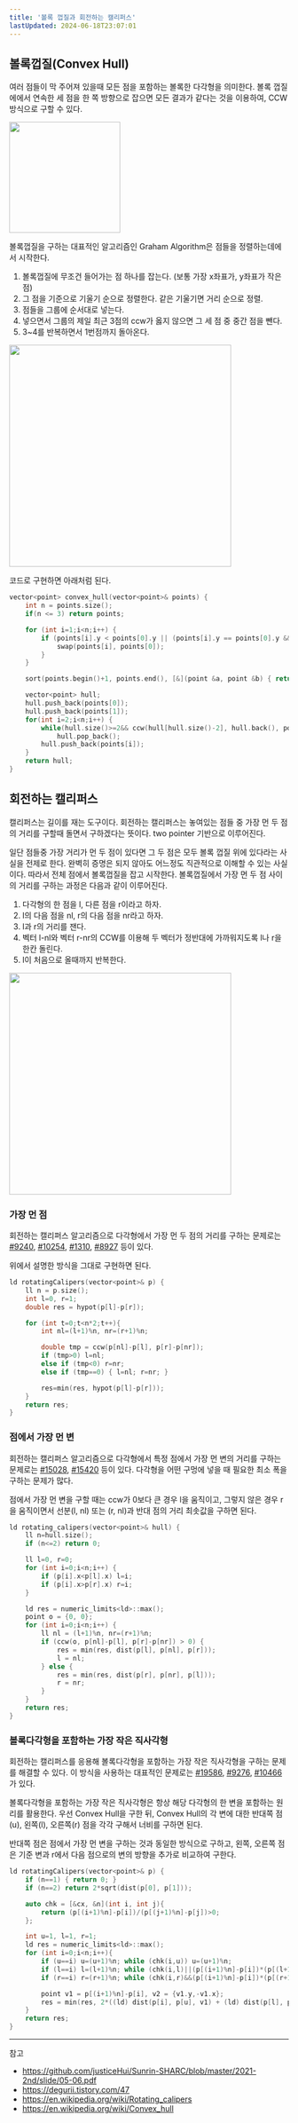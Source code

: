 ```yaml
---
title: '볼록 껍질과 회전하는 캘리퍼스'
lastUpdated: 2024-06-18T23:07:01
---
```

## 볼록껍질(Convex Hull)

여러 점들이 막 주어져 있을때 모든 점을 포함하는 볼록한 다각형을 의미한다. 볼록 껍질에에서 연속한 세 점을 한 쪽 방향으로 잡으면 모든 결과가 같다는 것을 이용하여, CCW 방식으로 구할 수 있다.

<img src="https://github.com/rlaisqls/TIL/assets/81006587/3a9e5c6d-ba41-4390-b401-6a37673bad23" style="height: 200px"/>

볼록껍질을 구하는 대표적인 알고리즘인 Graham Algorithm은 점들을 정렬하는데에서 시작한다.
1. 볼록껍질에 무조건 들어가는 점 하나를 잡는다. (보통 가장 x좌표가, y좌표가 작은 점)
2. 그 점을 기준으로 기울기 순으로 정렬한다. 같은 기울기면 거리 순으로 정렬.
3. 점들을 그룹에 순서대로 넣는다. 
4. 넣으면서 그룹의 제일 최근 3점의 ccw가 옳지 않으면 그 세 점 중 중간 점을 뺀다.
5. 3~4를 반복하면서 1번점까지 돌아온다.
   
<img src="https://github.com/rlaisqls/TIL/assets/81006587/910c6654-de1e-43cf-b140-c851d70e31e1" style="height: 400px"/>

코드로 구현하면 아래처럼 된다.

```c
vector<point> convex_hull(vector<point>& points) {
    int n = points.size();
    if(n <= 3) return points;

    for (int i=1;i<n;i++) {
        if (points[i].y < points[0].y || (points[i].y == points[0].y && points[i].x < points[0].x)) {
            swap(points[i], points[0]);
        }
    }

    sort(points.begin()+1, points.end(), [&](point &a, point &b) { return cmp(a, b, points[0]); });

    vector<point> hull;
    hull.push_back(points[0]);
    hull.push_back(points[1]);
    for(int i=2;i<n;i++) {
        while(hull.size()>=2&& ccw(hull[hull.size()-2], hull.back(), points[i]) <= 0)
            hull.pop_back();
        hull.push_back(points[i]);
    }
    return hull;
}
```

## 회전하는 캘리퍼스 

캘리퍼스는 길이를 재는 도구이다. 회전하는 캘리퍼스는 놓여있는 점들 중 가장 먼 두 점의 거리를 구할때 돌면서 구하겠다는 뜻이다. two pointer 기반으로 이루어진다.

일단 점들중 가장 거리가 먼 두 점이 있다면 그 두 점은 모두 볼록 껍질 위에 있다라는 사실을 전제로 한다. 완벽히 증명은 되지 않아도 어느정도 직관적으로 이해할 수 있는 사실이다. 따라서 전체 점에서 볼록껍질을 잡고 시작한다. 볼록껍질에서 가장 먼 두 점 사이의 거리를 구하는 과정은 다음과 같이 이루어진다.

1. 다각형의 한 점을 l, 다른 점을 r이라고 하자.
2. l의 다음 점을 nl, r의 다음 점을 nr라고 하자.
3. l과 r의 거리를 잰다.
4. 벡터 l-nl와 벡터 r-nr의 CCW를 이용해 두 벡터가 정반대에 가까워지도록 l나 r을 한칸 돌린다.
5. l이 처음으로 올때까지 반복한다.

<img src="https://github.com/rlaisqls/TIL/assets/81006587/510139c9-0fe5-4d08-86bc-9ee5507884c4" style="height: 400px"/>

### 가장 먼 점

회전하는 캘리퍼스 알고리즘으로 다각형에서 가장 먼 두 점의 거리를 구하는 문제로는 [#9240](https://www.acmicpc.net/problem/9240), [#10254](https://www.acmicpc.net/problem/10254), [#1310](https://www.acmicpc.net/problem/1310), [#8927](https://www.acmicpc.net/problem/8927) 등이 있다.

위에서 설명한 방식을 그대로 구현하면 된다.

```c
ld rotatingCalipers(vector<point>& p) {
    ll n = p.size();
    int l=0, r=1;
    double res = hypot(p[l]-p[r]);

    for (int t=0;t<n*2;t++){
        int nl=(l+1)%n, nr=(r+1)%n;

        double tmp = ccw(p[nl]-p[l], p[r]-p[nr]);
        if (tmp>0) l=nl;
        else if (tmp<0) r=nr;
        else if (tmp==0) { l=nl; r=nr; }

        res=min(res, hypot(p[l]-p[r]));
    }
    return res;
}
```

### 점에서 가장 먼 변

회전하는 캘리퍼스 알고리즘으로 다각형에서 특정 점에서 가장 먼 변의 거리를 구하는 문제로는 [#15028](https://www.acmicpc.net/problem/15028), [#15420](https://www.acmicpc.net/problem/15420) 등이 있다. 다각형을 어떤 구멍에 넣을 때 필요한 최소 폭을 구하는 문제가 많다. 

점에서 가장 먼 변을 구할 때는 ccw가 0보다 큰 경우 l을 움직이고, 그렇지 않은 경우 r을 움직이면서 선분(l, nl) 또는 (r, nl)과 반대 점의 거리 최솟값을 구하면 된다.

```c
ld rotating_calipers(vector<point>& hull) {
    ll n=hull.size();
    if (n<=2) return 0;

    ll l=0, r=0;
    for (int i=0;i<n;i++) {
        if (p[i].x<p[l].x) l=i;
        if (p[i].x>p[r].x) r=i;
    }

    ld res = numeric_limits<ld>::max();
    point o = {0, 0};
    for (int i=0;i<n;i++) {
        ll nl = (l+1)%n, nr=(r+1)%n;
        if (ccw(o, p[nl]-p[l], p[r]-p[nr]) > 0) {
            res = min(res, dist(p[l], p[nl], p[r]));
            l = nl;
        } else {
            res = min(res, dist(p[r], p[nr], p[l]));
            r = nr;
        }
    }
    return res;
}
```

### 볼록다각형을 포함하는 가장 작은 직사각형

회전하는 캘리퍼스를 응용해 볼록다각형을 포함하는 가장 작은 직사각형을 구하는 문제를 해결할 수 있다. 이 방식을 사용하는 대표적인 문제로는 [#19586](https://www.acmicpc.net/problem/19586), [#9276](https://www.acmicpc.net/problem/9276), [#10466](https://www.acmicpc.net/problem/10466)가 있다. 

볼록다각형을 포함하는 가장 작은 직사각형은 항상 해당 다각형의 한 변을 포함하는 원리를 활용한다. 우선 Convex Hull을 구한 뒤, Convex Hull의 각 변에 대한 반대쪽 점(u), 왼쪽(l), 오른쪽(r) 점을 각각 구해서 너비를 구하면 된다. 

반대쪽 점은 점에서 가장 먼 변을 구하는 것과 동일한 방식으로 구하고, 왼쪽, 오른쪽 점은 기준 변과 r에서 다음 점으로의 변의 방향을 추가로 비교하여 구한다.

```c
ld rotatingCalipers(vector<point>& p) {
    if (n==1) { return 0; }
    if (n==2) return 2*sqrt(dist(p[0], p[1]));

    auto chk = [&cx, &n](int i, int j){
        return (p[(i+1)%n]-p[i])/(p[(j+1)%n]-p[j])>0;
    };

    int u=1, l=1, r=1;
    ld res = numeric_limits<ld>::max();
    for (int i=0;i<n;i++){
        if (u==i) u=(u+1)%n; while (chk(i,u)) u=(u+1)%n;
        if (l==i) l=(l+1)%n; while (chk(i,l)||(p[(i+1)%n]-p[i])*(p[(l+1)%n]-p[l])<0) l=(l+1)%n;
        if (r==i) r=(r+1)%n; while (chk(i,r)&&(p[(i+1)%n]-p[i])*(p[(r+1)%n]-p[r])>0) r=(r+1)%n;

        point v1 = p[(i+1)%n]-p[i], v2 = {v1.y,-v1.x};
        res = min(res, 2*((ld) dist(p[i], p[u], v1) + (ld) dist(p[l], p[r], v2)));
    }
    return res;
}
```

---
참고
- https://github.com/justiceHui/Sunrin-SHARC/blob/master/2021-2nd/slide/05-06.pdf
- https://degurii.tistory.com/47
- https://en.wikipedia.org/wiki/Rotating_calipers
- https://en.wikipedia.org/wiki/Convex_hull
